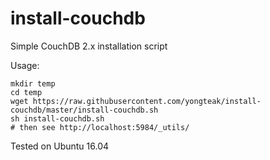# install-couchdb

Simple CouchDB 2.x installation script

Usage:

```
mkdir temp
cd temp
wget https://raw.githubusercontent.com/yongteak/install-couchdb/master/install-couchdb.sh
sh install-couchdb.sh
# then see http://localhost:5984/_utils/
```

Tested on Ubuntu 16.04
